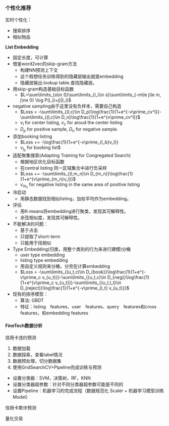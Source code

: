 ### 个性化推荐

实时个性化：
- 搜索排序
- 相似物品

**List Embedding**
- 固定长度，可计算
- 借鉴word2vec的skip-gram方法
  - 构建NN预测上下文
  - 这个假想任务训练得到的隐藏层输出就是embedding
  - 隐藏层输出:lookup table.查找隐藏层。
- 用skip-gram构造基础目标函数
  - $L=\sum\limits_{s\in S}\sum\limits_{l_i\in s}\sum\limits_{-m\le j\le m, j\ne 0} \log P(l_{i+j}|l_i)$
- negative sampling由于这里没有负样本，需要自己构造
  - $Loss = -\sum\limits_{(l,c)\in D_p}\log\frac{1}{1+e^{-v\prime_cv^l}}-\sum\limits_{(l,c)\in D_n}\log\frac{1}{1+e^{v\prime_cv^l}}$ 
  - $v_l$ for center listing, $v_c$ for aroud the center listing
  - $D_p$ for positive sample, $D_n$ for negative sample.
- 添加booking listing
  - $Loss += -\log\frac{1}{1+e^{-v\prime_{l_b}v_l}}
  - $v_{l_b}$ for booking list$
- 适配聚集搜索(Adapting Training for Congregated Search)
  - 根据地区优化目标函数
  - 在central listing 同一区域集合中进行负采样
  - $Loss += -\sum\limits_{(l,m_n)\in D_{m_n}}\log\frac{1}{1+e^{v\prime_{m_n}v_l}}$
  - $v_{m_n}$ for negative listing in the same area of positive listing
- 冷启动
  - 用静态数据找到相似listing，加权平均作为embedding。
- 评估
  - 用K-means将embedding进行聚类，发现其可解释性。
  - 余弦相似度，发现其可解释性。 
- 不能解决的问题：
  - 基于点击
  - 只提取了short-term
  - 只能用于找相似 
- Type Embedding(归类，用整个类别的行为来进行建模)分桶
  - user type embedding
  - listing type embedding
  - 用自定义规则来分桶，分完在计算embedding
  - $Loss = -\sum\limits_{(u_t,c)\in D_{book}}\log\frac{1}{1+e^{-v\prime_c v_{u_t}}}-\sum\limits_{(u_t,c)\in D_{neg}}\log\frac{1}{1+e^{v\prime_c v_{u_t}}}-\sum\limits_{(u_t,l_t)\in D_{reject}}\log\frac{1}{1+e^{-v\prime_{l_t} v_{u_t}}}$
- 现有的排序模型：
  - 算法: GBDT
  - 特征：listing　features、user　features、query　features和cross　features，和embedding features
  
  

#### FineTech数据分析

信用卡违约预测
1. 数据加载
2. 数据探索，查看label情况
3. 数据预处理，切分数据集
4. 使用GridSearchCV+Pipeline完成训练与预测
  - 设置分类器：SVM，决策树，RF，KNN
  - 设置分类器超参数：针对不同分类器超参数可能是不同的
  - 设置Pipeline：机器学习的完成流程（数据规范化 Scaler + 机器学习模型训练 Model）
  
信用卡欺诈预测

量化交易


  
  
